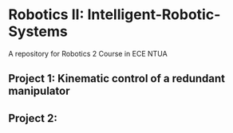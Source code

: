 # Robotics II: Intelligent-Robotic-Systems

A repository for Robotics 2 Course in ECE NTUA

## Project 1: Κinematic control of a redundant manipulator

## Project 2:
